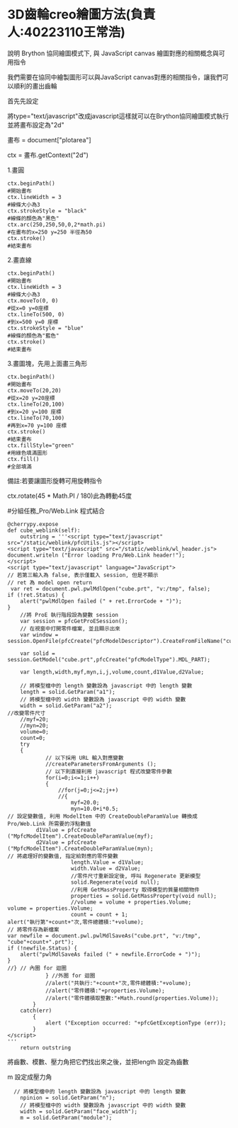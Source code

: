 # 3D齒輪creo繪圖方法(負責人:40223110王常浩)

說明 Brython 協同繪圖模式下, 與 JavaScript canvas 繪圖對應的相關概念與可用指令

我們需要在協同中繪製圖形可以與JavaScript canvas對應的相關指令，讓我們可以順利的畫出齒輪

首先先設定

<script src="/static/Cango2D.js" type="text/javascript"></script>

<script src="/static/gearUtils-04.js" type="text/javascript"></script>

將type="text/javascript"改成javascript這樣就可以在Brython協同繪圖模式執行並將畫布設定為"2d"

畫布 = document["plotarea"]

ctx = 畫布.getContext("2d")



1.畫圓
```
ctx.beginPath() 
#開始畫布
ctx.lineWidth = 3 
#線條大小為3
ctx.strokeStyle = "black" 
#線條的顏色為"黑色"
ctx.arc(250,250,50,0,2*math.pi)  
#在畫布的x=250 y=250 半徑為50
ctx.stroke() 
#結束畫布
```


2.畫直線
```
ctx.beginPath() 
#開始畫布
ctx.lineWidth = 3 
#線條大小為3
ctx.moveTo(0, 0)  
#從x=0 y=0座標
ctx.lineTo(500, 0) 
#到x=500 y=0 座標
ctx.strokeStyle = "blue" 
#線條的顏色為"藍色"
ctx.stroke() 
#結束畫布
```



3.畫圖塊，先用上面畫三角形
```
ctx.beginPath() 
#開始畫布
ctx.moveTo(20,20) 
#從x=20 y=20座標
ctx.lineTo(20,100) 
#到x=20 y=100 座標
ctx.lineTo(70,100) 
#再到x=70 y=100 座標
ctx.stroke() 
#結束畫布
ctx.fillStyle="green" 
#用綠色填滿圖形
ctx.fill() 
#全部填滿
```


備註:若要讓圖形旋轉可用旋轉指令

ctx.rotate(45 * Math.PI / 180)此為轉動45度

#分組任務_Pro/Web.Link 程式結合
```
@cherrypy.expose
def cube_weblink(self):
    outstring = '''<script type="text/javascript" src="/static/weblink/pfcUtils.js"></script>
<script type="text/javascript" src="/static/weblink/wl_header.js">
document.writeln ("Error loading Pro/Web.Link header!");
</script>
<script type="text/javascript" language="JavaScript">
// 若第三輸入為 false, 表示僅載入 session, 但是不顯示
// ret 為 model open return
 var ret = document.pwl.pwlMdlOpen("cube.prt", "v:/tmp", false);
if (!ret.Status) {
    alert("pwlMdlOpen failed (" + ret.ErrorCode + ")");
}
    //將 ProE 執行階段設為變數 session
    var session = pfcGetProESession();
    // 在視窗中打開零件檔案, 並且顯示出來
    var window = session.OpenFile(pfcCreate("pfcModelDescriptor").CreateFromFileName("cube.prt"));
    
    var solid = session.GetModel("cube.prt",pfcCreate("pfcModelType").MDL_PART);
    
    var length,width,myf,myn,i,j,volume,count,d1Value,d2Value;
    
    // 將模型檔中的 length 變數設為 javascript 中的 length 變數
    length = solid.GetParam("a1");
    // 將模型檔中的 width 變數設為 javascript 中的 width 變數
    width = solid.GetParam("a2");
//改變零件尺寸
    //myf=20;
    //myn=20;
    volume=0;
    count=0;
    try
    {
            // 以下採用 URL 輸入對應變數
            //createParametersFromArguments ();
            // 以下則直接利用 javascript 程式改變零件參數
            for(i=0;i<=1;i++)
            {
                //for(j=0;j<=2;j++)
                //{
                    myf=20.0;
                    myn=10.0+i*0.5;
// 設定變數值, 利用 ModelItem 中的 CreateDoubleParamValue 轉換成 Pro/Web.Link 所需要的浮點數值
         d1Value = pfcCreate ("MpfcModelItem").CreateDoubleParamValue(myf);
         d2Value = pfcCreate ("MpfcModelItem").CreateDoubleParamValue(myn);
// 將處理好的變數值, 指定給對應的零件變數
                    length.Value = d1Value;
                    width.Value = d2Value;
                    //零件尺寸重新設定後, 呼叫 Regenerate 更新模型
                    solid.Regenerate(void null);
                    //利用 GetMassProperty 取得模型的質量相關物件
                    properties = solid.GetMassProperty(void null);
                    //volume = volume + properties.Volume;
volume = properties.Volume;
                    count = count + 1;
alert("執行第"+count+"次,零件總體積:"+volume);
// 將零件存為新檔案
var newfile = document.pwl.pwlMdlSaveAs("cube.prt", "v:/tmp", "cube"+count+".prt");
if (!newfile.Status) {
    alert("pwlMdlSaveAs failed (" + newfile.ErrorCode + ")");
}
//} // 內圈 for 迴圈
            } //外圈 for 迴圈
            //alert("共執行:"+count+"次,零件總體積:"+volume);
            //alert("零件體積:"+properties.Volume);
            //alert("零件體積取整數:"+Math.round(properties.Volume));
        }
    catch(err)
        {
            alert ("Exception occurred: "+pfcGetExceptionType (err));
        }
</script>
'''
    return outstring
```

將齒數、模數、壓力角把它們找出來之後，並把length 設定為齒數

m 設定成壓力角
```
  // 將模型檔中的 length 變數設為 javascript 中的 length 變數
    npinion = solid.GetParam("n");
    // 將模型檔中的 width 變數設為 javascript 中的 width 變數
    width = solid.GetParam("face_width");
    m = solid.GetParam("module");
```
